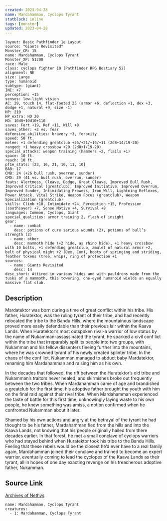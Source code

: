 ```yaml
---
created: 2023-04-28
name: Mardahamman, Cyclops Tyrant
statblock: inline
tags: [monster]
updated: 2023-04-28
---
```

```statblock
layout: Basic Pathfinder 1e Layout
source: "Giants Revisited"
Monster_CR: 15
name: Mardahamman, Cyclops Tyrant
Monster_XP: 51200
race: Male
class: cyclops fighter 10 (Pathfinder RPG Bestiary 52)
alignment: NE
size: Large
type: humanoid
subtype: (giant)
INI: +7
perception: +15
senses: low-light vision
AC: 29, touch 14, flat-footed 25 (armor +6, deflection +1, dex +3, dodge +1, natural +9, size -1)
HP: 210
HP_extra: HD 20
HD: 10d8+10d10+110
saves: Fort +19, Ref +11, Will +8
saves_other: +3 vs. fear
defensive_abilities: bravery +3, ferocity
speed: 50 ft.
melee: +1 defending greatclub +26/+21/+16/+11 (2d8+14/19-20)
ranged: +1 heavy crossbow +20 (2d8+1/19-20)
special_attacks: weapon training (hammers +2, flails +1)
space: 10 ft.
reach: 10 ft.
pf1e_stats: [23, 16, 21, 10, 11, 10]
BAB: 17
CMB: 24 (+26 bull rush, overrun, sunder)
CMD: 39 (41 vs. bull rush, overrun, sunder)
feats: Alertness, Cleave, Dodge, Great Cleave, Improved Bull Rush, Improved Critical (greatclub), Improved Initiative, Improved Overrun, Improved Sunder, Intimidating Prowess, Iron Will, Lightning Reflexes, Power Attack, Vital Strike, Weapon Focus (greatclub), Weapon Specialization (greatclub)
skills: Climb +18, Intimidate +24, Perception +15, Profession (soothsayer) +7, Sense Motive +4, Survival +8
languages: Common, Cyclops, Giant
special_qualities: armor training 2, flash of insight
gear:
  - name: combat
    desc: potions of cure serious wounds (2), potions of bull’s strength (2)
  - name: other
    desc: mammoth hide (+2 hide, as rhino hide), +1 heavy crossbow with 10 bolts, +1 defending greatclub, amulet of natural armor +2, belt of physical might +2 (Dex, Con), boots of springing and striding, feather tokens (tree, whip), ring of protection +1
sources:
  - name: Giants Revisited
    desc: 14
desc_short: Attired in various hides and with pauldrons made from the tusks of a mammoth, this towering, one-eyed humanoid wields an equally massive flat club.
```
## Description
Mardatektor was born during a time of great conflict within his tribe. His father, Huratektor, was the ruling tyrant of their tribe, and had recently relocated the tribe to the Bandu Hills, where the mountainous landscape proved more easily defendable than their previous lair within the Kaava Lands. When Huratektor’s most outspoken rival-a warrior of low status by the name of Nukamman-assassinated the tyrant, he sparked a civil conf lict within the tribe that irreparably split its people into two groups, with Nukamman and his fellow dissenters fleeing further into the mountains, where he was crowned tyrant of his newly created splinter tribe. In the chaos of the conf lict, Nukamman managed to abduct baby Mardatektor, renaming him Mardahamman and raising him as his own.

In the decades that followed, the rift between the Huratektor’s old tribe and Nukamman’s traitors never healed, and skirmishes broke out frequently between the two tribes. When Mardahamman came of age and brandished a greatclub for the first time, his adoptive father brought the youth with him on the final raid against their rival tribe. When Mardahamman experienced the taste of battle for this first time, unknowingly laying waste to his own people, he knew something was amiss, a notion confirmed when he confronted Nukamman about it later.

Shamed by his own actions and angry at the betrayal of the tyrant he had thought to be his father, Mardahamman fled from the hills and into the Kaava Lands, not knowing that his people originally hailed from there decades earlier. In that forest, he met a small conclave of cyclops warriors who had stayed behind when Huratektor took his tribe to the Bandu Hills. Feeling that these rebels would be the closest he’d ever have to a real family again, Mardahamman joined their conclave and trained to become an expert warrior, eventually coming to lead the cyclopes of the Kaava Lands as their tyrant, all in hopes of one day exacting revenge on his treacherous adoptive father, Nukamman.
## Source Link
[Archives of Nethys](https://aonprd.com/MonsterDisplay.aspx?ItemName=Mardahamman%2C%20Cyclops%20Tyrant)
```encounter-table
name: Mardahamman, Cyclops Tyrant
creatures:
  - 1: Mardahamman, Cyclops Tyrant
```
